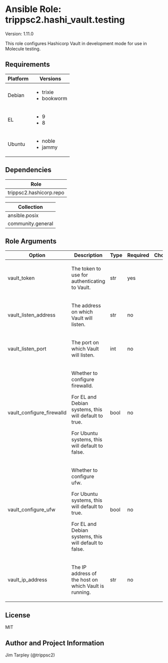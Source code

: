 <!-- BEGIN_ANSIBLE_DOCS -->

# Ansible Role: trippsc2.hashi_vault.testing
Version: 1.11.0

This role configures Hashicorp Vault in development mode for use in Molecule testing.

## Requirements

| Platform | Versions |
| -------- | -------- |
| Debian | <ul><li>trixie</li><li>bookworm</li></ul> |
| EL | <ul><li>9</li><li>8</li></ul> |
| Ubuntu | <ul><li>noble</li><li>jammy</li></ul> |

## Dependencies
| Role |
| ---- |
| trippsc2.hashicorp.repo |

| Collection |
| ---------- |
| ansible.posix |
| community.general |

## Role Arguments
|Option|Description|Type|Required|Choices|Default|
|---|---|---|---|---|---|
| vault_token | <p>The token to use for authenticating to Vault.</p> | str | yes |  |  |
| vault_listen_address | <p>The address on which Vault will listen.</p> | str | no |  | {{ vault_ip_address }} |
| vault_listen_port | <p>The port on which Vault will listen.</p> | int | no |  | 8200 |
| vault_configure_firewalld | <p>Whether to configure firewalld.</p><p>For EL and Debian systems, this will default to true.</p><p>For Ubuntu systems, this will default to false.</p> | bool | no |  |  |
| vault_configure_ufw | <p>Whether to configure ufw.</p><p>For Ubuntu systems, this will default to true.</p><p>For EL and Debian systems, this will default to false.</p> | bool | no |  |  |
| vault_ip_address | <p>The IP address of the host on which Vault is running.</p> | str | no |  | {{ ansible_host }} |


## License
MIT

## Author and Project Information
Jim Tarpley (@trippsc2)
<!-- END_ANSIBLE_DOCS -->
